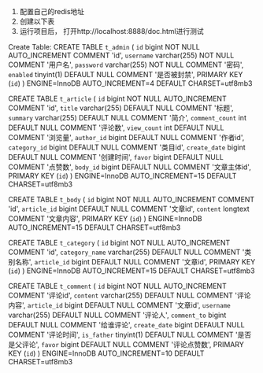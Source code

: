 1. 配置自己的redis地址
2. 创建以下表
3. 运行项目后， 打开http://localhost:8888/doc.html进行测试

Create Table:
CREATE TABLE `t_admin` (
  `id` bigint NOT NULL AUTO_INCREMENT COMMENT 'id',
  `username` varchar(255) NOT NULL COMMENT '用户名',
  `password` varchar(255) NOT NULL COMMENT '密码',
  `enabled` tinyint(1) DEFAULT NULL COMMENT '是否被封禁',
  PRIMARY KEY (`id`)
) ENGINE=InnoDB AUTO_INCREMENT=4 DEFAULT CHARSET=utf8mb3

CREATE TABLE `t_article` (
  `id` bigint NOT NULL AUTO_INCREMENT COMMENT 'id',
  `title` varchar(255) DEFAULT NULL COMMENT '标题',
  `summary` varchar(255) DEFAULT NULL COMMENT '简介',
  `comment_count` int DEFAULT NULL COMMENT '评论数',
  `view_count` int DEFAULT NULL COMMENT '浏览量',
  `author_id` bigint DEFAULT NULL COMMENT '作者id',
  `category_id` bigint DEFAULT NULL COMMENT '类目id',
  `create_date` bigint DEFAULT NULL COMMENT '创建时间',
  `favor` bigint DEFAULT NULL COMMENT '点赞数',
  `body_id` bigint DEFAULT NULL COMMENT '文章主体id',
  PRIMARY KEY (`id`)
) ENGINE=InnoDB AUTO_INCREMENT=15 DEFAULT CHARSET=utf8mb3

CREATE TABLE `t_body` (
  `id` bigint NOT NULL AUTO_INCREMENT COMMENT 'id',
  `article_id` bigint DEFAULT NULL COMMENT '文章id',
  `content` longtext COMMENT '文章内容',
  PRIMARY KEY (`id`)
) ENGINE=InnoDB AUTO_INCREMENT=15 DEFAULT CHARSET=utf8mb3

CREATE TABLE `t_category` (
  `id` bigint NOT NULL AUTO_INCREMENT COMMENT 'id',
  `category_name` varchar(255) DEFAULT NULL COMMENT '类别名称',
  `article_id` bigint DEFAULT NULL COMMENT '文章id',
  PRIMARY KEY (`id`)
) ENGINE=InnoDB AUTO_INCREMENT=15 DEFAULT CHARSET=utf8mb3

CREATE TABLE `t_comment` (
  `id` bigint NOT NULL AUTO_INCREMENT COMMENT '评论id',
  `content` varchar(255) DEFAULT NULL COMMENT '评论内容',
  `article_id` bigint DEFAULT NULL COMMENT '文章id',
  `username` varchar(255) DEFAULT NULL COMMENT '评论人',
  `comment_to` bigint DEFAULT NULL COMMENT '给谁评论',
  `create_date` bigint DEFAULT NULL COMMENT '评论时间',
  `is_father` tinyint(1) DEFAULT NULL COMMENT '是否是父评论',
  `favor` bigint DEFAULT NULL COMMENT '评论点赞数',
  PRIMARY KEY (`id`)
) ENGINE=InnoDB AUTO_INCREMENT=10 DEFAULT CHARSET=utf8mb3



